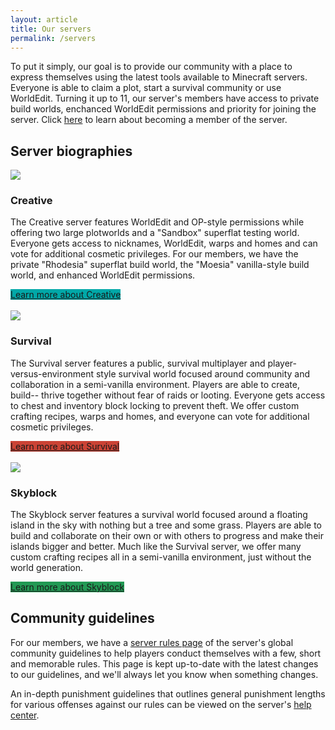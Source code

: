 ```yaml
---
layout: article
title: Our servers
permalink: /servers
---
```


To put it simply, our goal is to provide our community with a place to express themselves using the latest tools available to Minecraft servers. Everyone is able to claim a plot, start a survival community or use WorldEdit. Turning it up to 11, our server's members have access to private build worlds, enchanced WorldEdit permissions and priority for joining the server. Click [here](../) to learn about becoming a member of the server.

## Server biographies

<div class="item">
  <div class="item__image">
    <img class="image image--sm" src="{{ site.baseurl }}/assets/images/creative.png"/>
  </div>
  <div class="item__content">
    <div class="item__header">
      <h3>Creative</h3>
    </div>
    <div class="item__description">
      <p>The Creative server features WorldEdit and OP-style permissions while offering two large plotworlds and a "Sandbox" superflat testing world. Everyone gets access to nicknames, WorldEdit, warps and homes and can vote for additional cosmetic privileges. For our members, we have the private "Rhodesia" superflat build world, the "Moesia" vanilla-style build world, and enhanced WorldEdit permissions.</p>
      <a class="button button--secondary button--rounded button--lg" style="background-color: #00a8a8" href="{{ site.baseurl}}/servers/creative">Learn more about Creative</a>
    </div>
  </div>
</div>

<br>

<div class="item">
  <div class="item__image">
    <img class="image image--sm" src="{{ site.baseurl }}/assets/images/survival.png"/>
  </div>
  <div class="item__content">
    <div class="item__header">
      <h3>Survival</h3>
    </div>
    <div class="item__description">
      <p>The Survival server features a public, survival multiplayer and player-versus-environment style survival world focused around community and collaboration in a semi-vanilla environment. Players are able to create, build-- thrive together without fear of raids or looting. Everyone gets access to chest and inventory block locking to prevent theft. We offer custom crafting recipes, warps and homes, and everyone can vote for additional cosmetic privileges.</p>
      <a class="button button--secondary button--rounded button--lg" style="background-color: #cb4335" href="{{ site.baseurl}}/servers/survival">Learn more about Survival</a>
    </div>
  </div>
</div>

<br>

<div class="item">
  <div class="item__image">
    <img class="image image--sm" src="{{ site.baseurl }}/assets/images/skyblock.png"/>
  </div>
  <div class="item__content">
    <div class="item__header">
      <h3>Skyblock</h3>
    </div>
    <div class="item__description">
      <p>The Skyblock server features a survival world focused around a floating island in the sky with nothing but a tree and some grass. Players are able to build and collaborate on their own or with others to progress and make their islands bigger and better. Much like the Survival server, we offer many custom crafting recipes all in a semi-vanilla environment, just without the world generation.</p>
      <a class="button button--secondary button--rounded button--lg" style="background-color: #229954" href="{{ site.baseurl}}/servers/skyblock">Learn more about Skyblock</a>
    </div>
  </div>
</div>

## Community guidelines
For our members, we have a [server rules page](../rules) of the server's global community guidelines to help players conduct themselves with a few, short and memorable rules. This page is kept up-to-date with the latest changes to our guidelines, and we'll always let you know when something changes.

An in-depth punishment guidelines that outlines general punishment lengths for various offenses against our rules can be viewed on the server's [help center](../hc).
